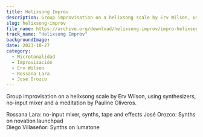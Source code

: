 ```yaml
---
title: Helixsong Improv
description: Group improvisation on a helixsong scale by Erv Wilson, using synthesizers, no-input mixer and a meditation by Pauline Oliveros.
slug: helixsong-improv
file_name: https://archive.org/download/helixsong-improv/impro-helixsong-rossana%2Bjose%2Bdiego.mp3
track_name: "Helixsong Improv"
backgroundImage:
date: 2023-10-27
category:
  - Microtonalidad
  - Improvisación
  - Erv Wilson
  - Rossana Lara
  - José Orozco
---
```


Group improvisation on a helixsong scale by Erv Wilson, using synthesizers, no-input mixer and a meditation by Pauline Oliveros.

Rossana Lara: no-input mixer, synths,  tape and effects
José Orozco: Synths on novation launchpad	
Diego Villaseñor: Synths on lumatone
